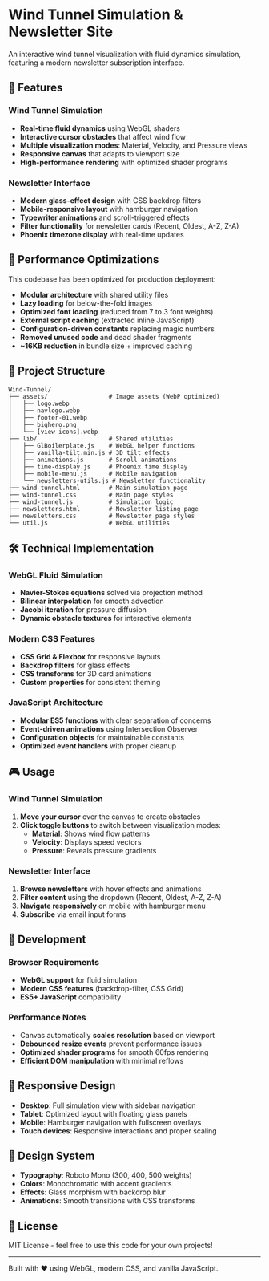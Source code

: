 # Wind Tunnel Simulation & Newsletter Site

An interactive wind tunnel visualization with fluid dynamics simulation, featuring a modern newsletter subscription interface.

## 🌊 Features

### Wind Tunnel Simulation
- **Real-time fluid dynamics** using WebGL shaders
- **Interactive cursor obstacles** that affect wind flow
- **Multiple visualization modes**: Material, Velocity, and Pressure views
- **Responsive canvas** that adapts to viewport size
- **High-performance rendering** with optimized shader programs

### Newsletter Interface
- **Modern glass-effect design** with CSS backdrop filters
- **Mobile-responsive layout** with hamburger navigation
- **Typewriter animations** and scroll-triggered effects
- **Filter functionality** for newsletter cards (Recent, Oldest, A-Z, Z-A)
- **Phoenix timezone display** with real-time updates

## 🚀 Performance Optimizations

This codebase has been optimized for production deployment:

- **Modular architecture** with shared utility files
- **Lazy loading** for below-the-fold images
- **Optimized font loading** (reduced from 7 to 3 font weights)
- **External script caching** (extracted inline JavaScript)
- **Configuration-driven constants** replacing magic numbers
- **Removed unused code** and dead shader fragments
- **~16KB reduction** in bundle size + improved caching

## 📁 Project Structure

```
Wind-Tunnel/
├── assets/                 # Image assets (WebP optimized)
│   ├── logo.webp
│   ├── navlogo.webp
│   ├── footer-01.webp
│   ├── bighero.png
│   └── [view icons].webp
├── lib/                    # Shared utilities
│   ├── GlBoilerplate.js    # WebGL helper functions
│   ├── vanilla-tilt.min.js # 3D tilt effects
│   ├── animations.js       # Scroll animations
│   ├── time-display.js     # Phoenix time display
│   ├── mobile-menu.js      # Mobile navigation
│   └── newsletters-utils.js # Newsletter functionality
├── wind-tunnel.html        # Main simulation page
├── wind-tunnel.css         # Main page styles
├── wind-tunnel.js          # Simulation logic
├── newsletters.html        # Newsletter listing page
├── newsletters.css         # Newsletter page styles
└── util.js                 # WebGL utilities
```

## 🛠️ Technical Implementation

### WebGL Fluid Simulation
- **Navier-Stokes equations** solved via projection method
- **Bilinear interpolation** for smooth advection
- **Jacobi iteration** for pressure diffusion
- **Dynamic obstacle textures** for interactive elements

### Modern CSS Features
- **CSS Grid & Flexbox** for responsive layouts
- **Backdrop filters** for glass effects
- **CSS transforms** for 3D card animations
- **Custom properties** for consistent theming

### JavaScript Architecture
- **Modular ES5 functions** with clear separation of concerns
- **Event-driven animations** using Intersection Observer
- **Configuration objects** for maintainable constants
- **Optimized event handlers** with proper cleanup

## 🎮 Usage

### Wind Tunnel Simulation
1. **Move your cursor** over the canvas to create obstacles
2. **Click toggle buttons** to switch between visualization modes:
   - **Material**: Shows wind flow patterns
   - **Velocity**: Displays speed vectors
   - **Pressure**: Reveals pressure gradients

### Newsletter Interface
1. **Browse newsletters** with hover effects and animations
2. **Filter content** using the dropdown (Recent, Oldest, A-Z, Z-A)
3. **Navigate responsively** on mobile with hamburger menu
4. **Subscribe** via email input forms

## 🔧 Development

### Browser Requirements
- **WebGL support** for fluid simulation
- **Modern CSS features** (backdrop-filter, CSS Grid)
- **ES5+ JavaScript** compatibility

### Performance Notes
- Canvas automatically **scales resolution** based on viewport
- **Debounced resize events** prevent performance issues
- **Optimized shader programs** for smooth 60fps rendering
- **Efficient DOM manipulation** with minimal reflows

## 📱 Responsive Design

- **Desktop**: Full simulation view with sidebar navigation
- **Tablet**: Optimized layout with floating glass panels
- **Mobile**: Hamburger navigation with fullscreen overlays
- **Touch devices**: Responsive interactions and proper scaling

## 🎨 Design System

- **Typography**: Roboto Mono (300, 400, 500 weights)
- **Colors**: Monochromatic with accent gradients
- **Effects**: Glass morphism with backdrop blur
- **Animations**: Smooth transitions with CSS transforms

## 📄 License

MIT License - feel free to use this code for your own projects!

---

Built with ❤️ using WebGL, modern CSS, and vanilla JavaScript. 